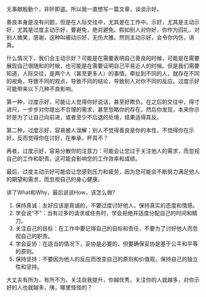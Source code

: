 无事献殷勤个，非奸即盗。所以我一直想写一篇文章，谈谈示好。

善良本身是没有问题，但是在人际交往中，尤其是在工作中。示好，尤其是主动示好，尤其是过度主动示好，要避免，绝对避免。假如别人对你好，你作为回礼，对别人微笑，感谢，这种叫被动示好，无伤大雅。然则主动示好，会令你内伤，讲真。

什么情况下，我们会主动示好？可能是在需要表明自己善良的时候，可能是在需要展现自己很随和的时候，也可能是在需要证明自己平易近人的时候。但是我们需要知道，人际交往，是两个人（甚至更多人）的事情。牵扯到不同的人，就存在不同的视角，导致不同的观点，导致不同的结论，导致别人对你不同的反应。过度示好可能带来以下几种不良影响。

第一种，过度示好，可能让人觉得你好说话，甚至好欺负。在之后的交往中，得寸进尺，一步步对你提出不合理的需求，甚至忽略你的存在。然后你发现，本来你示好是为了让自己向前进，或者至少不后退的处境，结果适得其反。

第二种，过度示好，容易被人误解：别人不觉得善良是你的本性，不觉得你在示好，反而觉得你在讨好，在奉承，杯具不？

再者，过度示好，容易分散你的注意力：可能会让您过于关注他人的需求，而忽视自己的工作和职责。这可能会影响您的工作效率和成绩。

最后，过度主动示好可能会让您感到压力和疲劳，因为您可能会不断努力满足他人的期望和需求，而忽视自己的身心健康。

讲了What和Why，最后说说How，该怎么做?

1.  保持真诚：友好应该是真诚的，不要过度讨好他人，保持真实的态度和情感。
2.  学会说“不”：当有过多的请求或任务时，学会拒绝并适度分配自己的时间和精力。
3.  关注自己的目标：在工作中要记得自己的目标和责任，不要为了讨好他人而忽视自己的职责。
4.  学会妥协：在适当的情况下，妥协是必要的，但要确保妥协是基于公平和平等的原则。
5.  保持坚持：不要因为他人的反应而改变自己的原则和价值观，保持自己的独立性和坚持。

大丈夫有所为，有所不为。关注自我提升，你越优秀，关注你的人就越多，对你示好的人也就越多，咦，哪里怪怪的？